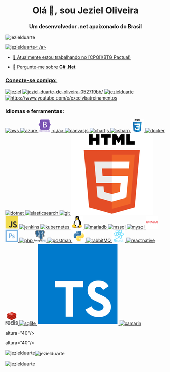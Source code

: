 <h1 align="center">Olá 👋, sou Jeziel Oliveira</h1>
<h3 align="center">Um desenvolvedor .net apaixonado do Brasil</h3>

<p align="left"> <img src ="https://komarev.com/ghpvc/?username=jezielduarte&label=Profile%20views&color=0e75b6&style=flat" alt="jezielduarte" /> </p>

<p align="left"> <a href="https ://github.com/ryo-ma/github-profile-trophy"><img src="https://github-profile-trophy.vercel.app/?username=jezielduarte" alt="jezielduarte" />< /a> </p>

- 🔭 Atualmente estou trabalhando no [CPQI](BTG Pactual)

- 💬 Pergunte-me sobre **C# .Net**

<h3 align="left">Conecte-se comigo:</h3>
<p alinhar="esquerda">
<a href="https://dev.to/jeziel" target="blank"><img align="center" src="https://raw.githubusercontent.com/rahuldkjain/github-profile-readme-generator /master/src/images/icons/Social/devto.svg" alt="jeziel" height="30" width="40" /></a>
<a href="https://linkedin.com/in /jeziel-duarte-de-oliveira-052719bb/" target="blank"><img align="center" src="https://raw.githubusercontent.com/rahuldkjain/github-profile-readme-generator/master/ src/images/icons/Social/linked-in-alt.svg" alt="jeziel-duarte-de-oliveira-052719bb/" height="30" width="40" /></a>
<a href= "https://instagram.com/jezielduarte" target="blank"><img align="center" src="https://raw.githubusercontent.com/rahuldkjain/github-profile-readme-generator/master/src/images/icons/Social/instagram.svg" alt="jezielduarte" height="30" largura ="40" /></a>
<a href="https://www.youtube.com/c/https://www.youtube.com/c/excelvbatreinamentos" target="blank"><img align="center" src="https:/ /raw.githubusercontent.com/rahuldkjain/github-profile-readme-generator/master/src/images/icons/Social/youtube.svg" alt="https://www.youtube.com/c/excelvbatreinamentos" height= "30" width="40" /></a>
</p>

<h3 align="left">Idiomas e ferramentas:</h3>
<p align="left"> <a href="https://aws.amazon.com" target="_blank" rel="noreferrer"> <img src="https://raw.githubusercontent.com/devicons /devicon/master/icons/amazonwebservices/amazonwebservices-original-wordmark.svg" alt="aws" width="40" height="40"/> </a> <a href="https://azure.microsoft .com/en-in/" target="_blank" rel="noreferrer"> <img src="https://www.vectorlogo.zone/logos/microsoft_azure/microsoft_azure-icon.svg" alt="azure" largura ="40" height="40"/> </a> <a href="https://getbootstrap.com" target="_blank" rel="noreferrer"> <img src="https://raw.githubusercontent.com/devicons/devicon/master/icons/bootstrap/bootstrap-plain-wordmark.svg" alt="bootstrap" width="40" height="40"/> < /a> <a href="https://canvasjs.com" target="_blank" rel="noreferrer"> <img src="https://raw.githubusercontent.com/Hardik0307/Hardik0307/master/assets/ canvasjs-charts.svg" alt="canvasjs" width="40" height="40"/> </a> <a href="https://www.chartjs.org" target="_blank" rel=" noreferrer"> <img src="https://www.chartjs.org/media/logo-title.svg" alt="chartjs" width="40" height="40"/> </a><a href="https://www.w3schools.com/cs/" target="_blank" rel="noreferrer"> <img src="https://raw.githubusercontent.com/devicons/devicon/master/ icons/csharp/csharp-original.svg" alt="csharp" width="40" height="40"/> </a> <a href="https://www.w3schools.com/css/" target ="_blank" rel="noreferrer"> <img src="https://raw.githubusercontent.com/devicons/devicon/master/icons/css3/css3-original-wordmark.svg" alt="css3" width= "40" height="40"/> </a> <a href="https://www.docker.com/" target="_blank" rel="noreferrer"> <img src="https:// cru.githubusercontent.com/devicons/devicon/master/icons/docker/docker-original-wordmark.svg" alt="docker" width="40" height="40"/> </a> <a href="https: //dotnet.microsoft.com/" target="_blank" rel="noreferrer"> <img src="https://raw.githubusercontent.com/devicons/devicon/master/icons/dot-net/dot-net -original-wordmark.svg" alt="dotnet" width="40" height="40"/> </a> <a href="https://www.elastic.co" target="_blank" rel= "noreferrer"> <img src="https://www.vectorlogo.zone/logos/elastic/elastic-icon.svg" alt="elasticsearch" width="40" height="40"/> </a><a href="https://git-scm.com/" target="_blank" rel="noreferrer"> <img src="https://www.vectorlogo.zone/logos/git-scm/git- scm-icon.svg" alt="git" width="40" height="40"/> </a> <a href="https://www.w3.org/html/" target="_blank" rel="noreferrer"> <img src="https://raw.githubusercontent.com/devicons/devicon/master/icons/html5/html5-original-wordmark.svg" alt="html5" largura="40" altura ="40"/> </a> <a href="https://developer.mozilla.org/en-US/docs/Web/JavaScript" target="_blank" rel="noreferrer"> <img src= "https://raw.githubusercontent.com/devicons/devicon/master/icons/javascript/javascript-original.svg" alt="javascript" width="40" height="40"/> </a> <a href="https://www. jenkins.io" target="_blank" rel="noreferrer"> <img src="https://www.vectorlogo.zone/logos/jenkins/jenkins-icon.svg" alt="jenkins" width="40" height="40"/> </a> <a href="https://kubernetes.io" target="_blank" rel="noreferrer"> <img src="https://www.vectorlogo.zone/ logos/kubernetes/kubernetes-icon.svg" alt="kubernetes" width="40" height="40"/> </a> <a href="https://www.linux.org/"target="_blank" rel="noreferrer"> <img src="https://raw.githubusercontent.com/devicons/devicon/master/icons/linux/linux-original.svg" alt="linux" width=" 40" height="40"/> </a> <a href="https://mariadb.org/" target="_blank" rel="noreferrer"> <img src="https://www.vectorlogo .zone/logos/mariadb/mariadb-icon.svg" alt="mariadb" width="40" height="40"/> </a> <a href="https://www.microsoft.com/en -us/sql-server" target="_blank" rel="noreferrer"> <img src="https://www.svgrepo.com/show/303229/microsoft-sql-server-logo.svg" alt=" mssql" largura="40"height="40"/> </a> <a href="https://www.mysql.com/" target="_blank" rel="noreferrer"> <img src="https://raw.githubusercontent .com/devicons/devicon/master/icons/mysql/mysql-original-wordmark.svg" alt="mysql" width="40" height="40"/> </a> <a href="https:/ /www.oracle.com/" target="_blank" rel="noreferrer"> <img src="https://raw.githubusercontent.com/devicons/devicon/master/icons/oracle/oracle-original.svg" alt="oracle" width="40" height="40"/> </a> <a href="https://www.photoshop.com/en" target="_blank" rel="noreferrer"><img src="https://raw.githubusercontent.com/devicons/devicon/master/icons/photoshop/photoshop-line.svg" alt="photoshop" width="40" height="40"/> </ a> <a href="https://www.php.net" target="_blank" rel="noreferrer"> <img src="https://raw.githubusercontent.com/devicons/devicon/master/icons /php/php-original.svg" alt="php" width="40" height="40"/> </a> <a href="https://www.postgresql.org" target="_blank" rel="noreferrer"> <img src="https://raw.githubusercontent.com/devicons/devicon/master/icons/postgresql/postgresql-original-wordmark.svg" alt="postgresql" width="40"height="40"/> </a> <a href="https://postman.com" target="_blank" rel="noreferrer"> <img src="https://www.vectorlogo.zone/ logos/getpostman/getpostman-icon.svg" alt="postman" width="40" height="40"/> </a> <a href="https://www.python.org" target="_blank " rel="noreferrer"> <img src="https://raw.githubusercontent.com/devicons/devicon/master/icons/python/python-original.svg" alt="python" width="40" height= "40"/> </a> <a href="https://www.rabbitmq.com" target="_blank" rel="noreferrer"> <img src="https://www.vectorlogo.zone/logos/rabbitmq/rabbitmq-icon.svg" alt="rabbitMQ" width="40" height="40"/> </a> <a href="https://reactjs.org/" target ="_blank" rel="noreferrer"> <img src="https://raw.githubusercontent.com/devicons/devicon/master/icons/react/react-original-wordmark.svg" alt="react" width= "40" height="40"/> </a> <a href="https://reactnative.dev/" target="_blank" rel="noreferrer"> <img src="https://reactnative. dev/img/header_logo.svg" alt="reactnative" width="40" height="40"/> </a> <a href="https://redis.io" target="_blank" rel="noreferrer"> <img src="https://raw.githubusercontent.com/devicons/devicon/master/icons/redis/redis-original-wordmark.svg" alt="redis" width="40 " height="40"/> </a> <a href="https://www.sqlite.org/" target="_blank" rel="noreferrer"> <img src="https://www. vectorlogo.zone/logos/sqlite/sqlite-icon.svg" alt="sqlite" width="40" height="40"/> </a> <a href="https://www.typescriptlang.org/ " target="_blank" rel="noreferrer"> <img src="https://raw.githubusercontent.com/devicons/devicon/master/icons/typescript/typescript-original.svg" alt="typescript"largura="40" altura="40"/> </a> <a href="https://dotnet.microsoft.com/apps/xamarin" target="_blank" rel="noreferrer"> <img src= "https://raw.githubusercontent.com/detain/svg-logos/780f25886640cef088af994181646db2f6b1a3f8/svg/xamarin.svg" alt="xamarin" width="40" height="40"/> </a> </p>altura="40"/> </a> </p>altura="40"/> </a> </p>

<p><img align="left" src="https://github-readme-stats.vercel.app/api/top-langs?username=jezielduarte&show_icons=true&locale=en&layout=compact" alt="jezielduarte" /> </p>

<p> <img align="center" src="https://github-readme-stats.vercel.app/api?username=jezielduarte&show_icons=true&locale=en" alt="jezielduarte" /> </p>

<p><img align="center" src="https://github-readme-streak-stats.herokuapp.com/?user=jezielduarte&" alt="jezielduarte" /></p>
